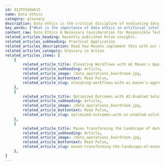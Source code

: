 ```yaml
---
id: d129f5dde615
name: Data ethics
category: glossary
description: Data ethics is the critical discipline of evaluating data practices to ensure ethical collection, analysis, and use, fostering trust and maintaining regulatory compliance in AI and data-driven technologies.
key_words: ["What is the importance of data ethics in artificial intelligence?", "How does data ethics impact business reputation and brand value?", "What role does data ethics play in consumer trust and loyalty?", "How can companies implement ethical data collection practices?", "What are the consequences of neglecting data ethics in business?", "How does ethical AI practice align with privacy and regulatory compliance?", "Why should businesses develop a transparent data ethics strategy?", "How does data ethics mitigate unintended bias in decision-making?", "In what ways can data ethics boost consumer confidence?", "How does Maven Technologies incorporate data ethics into technological solutions?"]
content_raw: Data Ethics A Necessary Consideration for Responsible Technological Integration At Maven Technologies, we deeply understand that data ethics plays a pivotal role in technology. It is the discipline that critically evaluates the practices of data collection, generation, analysis, and dissemination. These substantial practices can potentially impact individuals and society negatively if not perpetrated ethically, especially when it comes to personal data or data driven by artificial intelligence (AI). The business benefits of practising data ethics are far-reaching. With the prevalence of AI algorithms and in absence of a regulated code of ethics, businesses today need a well-structured, transparent strategy for dealing with data ethically. Achieving this breeds trust, validates fair practices and bolsters data privacy compliance. Trust in a business fosters goodwill and loyalty and enhances the firm's reputation and brand value. A structured approach to data ethics helps mitigate unintended bias that could negatively impact business decisions, upholding fairness in decision-making. Furthermore, ethical AI practices are inherently aligned with key privacy requirements, ensuring regulatory compliance. In our connected world where trust forms the battleground for commercial competition, data ethics plays a crucial role. Establishing ethical data handling can boost consumer confidence and loyalty. In fact, studies show that consumers prioritize ethical practices, with a significant number even willing to pay a premium to transact with companies they trust. Conversely, data ethics missteps can have severe consequences, rendering it a business imperative. Maven Technologies strives to build a digital world that strongly advocates for data ethics. This forms the foundation for establishing trust at every customer touchpoint and promoting clear, open communication. We believe in giving customers complete control over their information, fostering transparency from top to bottom. When inevitable failures occur, we respond swiftly to maintain consumer trust. In light of this, data ethics is not just a mere guideline, but part and parcel of Maven's practices, helping businesses unlock productivity with solutions for the modern world.
related_articles_heading: Recently published Pulse insights.
related_articles_subheading: Practical Application
related_articles_description: Read how Mavens implement this with our clients.
related_articles_category: Glossary in Action
related_articles_items: [
	{
		related_article_title: Elevating Workflows with AI Maven's Approach,
		related_article_subheading: Article,
		related_article_image: /data_operations_boardroom.jpg,
		related_article_buttontext: Read Pulse,
		related_article_slug: elevating-workflows-with-ai-maven's-approach
	},
	{
		related_article_title: Optimized Outcomes with AI-Enabled Solutions,
		related_article_subheading: Article,
		related_article_image: /data_operations_boardroom.jpg,
		related_article_buttontext: Read Pulse,
		related_article_slug: optimized-outcomes-with-ai-enabled-solutions
	},
	{
		related_article_title: Maven Transforming the Landscape of Autonomous Vehicles,
		related_article_subheading: Article,
		related_article_image: /data_operations_boardroom.jpg,
		related_article_buttontext: Read Pulse,
		related_article_slug: maven-transforming-the-landscape-of-autonomous-vehicles
	},
]
---
```

